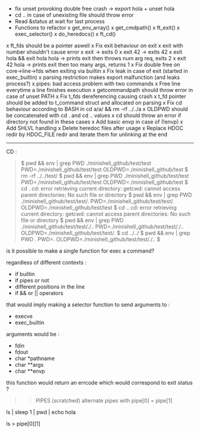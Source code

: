 - fix unset provoking double free crash
	-> export hola + unset hola
- cd .. in case of unexisting file should throw error
- Read &status at wait for last process
- Functions to refactor
	x get_env_array()
	x get_cmdpath()
	x ft_exit()
	x exec_selector()
	x do_heredocs()
	x ft_cd()


x ft_fds should be a pointer aswell
x Fix exit behaviour on exit
	x exit with number shouldn't cause error
		x exit -> exits 0
		x exit 42 -> exits 42
		x exit hola && exit hola hola -> prints exit then throws num arg req, exits 2
		x exit 42 hola -> prints exit then too many args, returns 1
	x Fix double free on core->line->fds when exiting via builtin
	x Fix leak in case of exit (started in exec_builtin)
x parsing restriction makes export malfunction (and leaks process?)
x pipes: bad access problem with two commands
x Free line everytime a line finishes execution
x getcommandpath should throw error in case of unset PATH
x Fix t_fds dereferencing causing crash
x t_fd pointer should be added to t_command struct and allocated on parsing
x Fix cd behaviour according to BASH in cd a/a/ && rm -rf ../../a
	x OLDPWD should be concatenated with cd . and cd .. values 
	x cd should throw an error if directory not found in these cases
x Add basic envp in case of (!envp)
x Add SHLVL handling
x Delete heredoc files after usage
	x Replace HDOC redir by HDOC_FILE redir and iterate them for unlinking at the end

----------------------


CD :
>$ pwd && env | grep PWD
./minishell_github/test/test
PWD=./minishell_github/test/test
OLDPWD=./minishell_github/test
>$ rm -rf ../../test/
>$ pwd && env | grep PWD
./minishell_github/test/test
PWD=./minishell_github/test/test
OLDPWD=./minishell_github/test
>$ cd .
cd: error retrieving current directory: getcwd: cannot access parent directories: No such file or directory
>$ pwd && env | grep PWD
./minishell_github/test/test/.
PWD=./minishell_github/test/test/.
OLDPWD=./minishell_github/test/test
>$ cd ..
cd: error retrieving current directory: getcwd: cannot access parent directories: No such file or directory
>$ pwd && env | grep PWD
./minishell_github/test/test/./..
PWD=./minishell_github/test/test/./..
OLDPWD=./minishell_github/test/test/.
>$ cd ../../
>$ pwd && env | grep PWD
.
PWD=.
OLDPWD=./minishell_github/test/test/./..
>$ 


is it possible to make a single function for exec a command?

regardless of different contexts :
- if builtin
- if pipes or not
- different positions in the line
- if && or || operators


that would imply making a selector function to send arguments to :
- execve
- exec_builtin

arguments would be :
- fdin
- fdout
- char *pathname
- char **args
- char **envp

this function would return an errcode which would correspond to exit status ?


>> PIPES (scratched)
alternate pipes with pipe[0] = pipe[1]

ls | sleep 1 | pwd | echo hola

ls > pipe[0][1]


